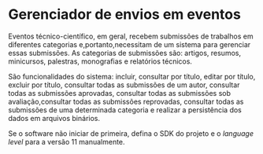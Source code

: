 # Gerenciador de envios em eventos

Eventos técnico-científico, em geral, recebem submissões de trabalhos em diferentes categorias e,portanto,necessitam  de  um  sistema  para  gerenciar  essas  submissões. As  categorias  de submissões são: artigos,  resumos, minicursos,  palestras,  monografias  e  relatórios  técnicos.

São  funcionalidades  do  sistema:  incluir,  consultar  por  título, editar por  título, excluir  por  título, consultar todas as submissões de um autor, consultar todas as submissões aprovadas, consultar todas as submissões sob avaliação,consultar todas as submissões reprovadas, consultar todas as  submissões  de  uma determinada categoria e  realizar  a  persistência  dos  dados  em  arquivos binários.

Se o software não iniciar de primeira, 
defina o SDK do projeto e o *language level* para a versão 11 manualmente.
